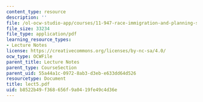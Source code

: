 ```yaml
---
content_type: resource
description: ''
file: /ol-ocw-studio-app/courses/11-947-race-immigration-and-planning-spring-2005/b8522b49f368656f9a0419fe49c4d36e_lect5.pdf
file_size: 33234
file_type: application/pdf
learning_resource_types:
- Lecture Notes
license: https://creativecommons.org/licenses/by-nc-sa/4.0/
ocw_type: OCWFile
parent_title: Lecture Notes
parent_type: CourseSection
parent_uid: 55a44a1c-0972-8ab3-d3eb-e633dd64d526
resourcetype: Document
title: lect5.pdf
uid: b8522b49-f368-656f-9a04-19fe49c4d36e
---
```

